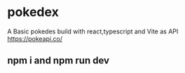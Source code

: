 # pokedex

A Basic pokedes build with react,typescript and Vite as API https://pokeapi.co/

## npm i and npm run dev

